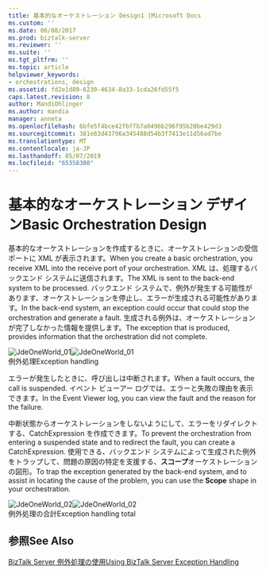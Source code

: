 ```yaml
---
title: 基本的なオーケストレーション Design1 |Microsoft Docs
ms.custom: ''
ms.date: 06/08/2017
ms.prod: biztalk-server
ms.reviewer: ''
ms.suite: ''
ms.tgt_pltfrm: ''
ms.topic: article
helpviewer_keywords:
- orchestrations, design
ms.assetid: fd2e1d89-6230-4634-8a33-1cda26fd55f5
caps.latest.revision: 8
author: MandiOhlinger
ms.author: mandia
manager: anneta
ms.openlocfilehash: 6bfe5f4bce42fbffb7a0496b296f95b20be429d3
ms.sourcegitcommit: 381e83d43796a345488d54b3f7413e11d56ad7be
ms.translationtype: MT
ms.contentlocale: ja-JP
ms.lasthandoff: 05/07/2019
ms.locfileid: "65358380"
---
```

# <a name="basic-orchestration-design"></a><span data-ttu-id="635b1-102">基本的なオーケストレーション デザイン</span><span class="sxs-lookup"><span data-stu-id="635b1-102">Basic Orchestration Design</span></span>
<span data-ttu-id="635b1-103">基本的なオーケストレーションを作成するときに、オーケストレーションの受信ポートに XML が表示されます。</span><span class="sxs-lookup"><span data-stu-id="635b1-103">When you create a basic orchestration, you receive XML into the receive port of your orchestration.</span></span> <span data-ttu-id="635b1-104">XML は、処理するバックエンド システムに送信されます。</span><span class="sxs-lookup"><span data-stu-id="635b1-104">The XML is sent to the back-end system to be processed.</span></span> <span data-ttu-id="635b1-105">バックエンド システムで、例外が発生する可能性があります、オーケストレーションを停止し、エラーが生成される可能性があります。</span><span class="sxs-lookup"><span data-stu-id="635b1-105">In the back-end system, an exception could occur that could stop the orchestration and generate a fault.</span></span> <span data-ttu-id="635b1-106">生成される例外は、オーケストレーションが完了しなかった情報を提供します。</span><span class="sxs-lookup"><span data-stu-id="635b1-106">The exception that is produced, provides information that the orchestration did not complete.</span></span>  
  
 <span data-ttu-id="635b1-107">![](../core/media/jdeoneworld-01.gif "JdeOneWorld_01")</span><span class="sxs-lookup"><span data-stu-id="635b1-107">![](../core/media/jdeoneworld-01.gif "JdeOneWorld_01")</span></span>  
<span data-ttu-id="635b1-108">例外処理</span><span class="sxs-lookup"><span data-stu-id="635b1-108">Exception handling</span></span>  
  
 <span data-ttu-id="635b1-109">エラーが発生したときに、呼び出しは中断されます。</span><span class="sxs-lookup"><span data-stu-id="635b1-109">When a fault occurs, the call is suspended.</span></span> <span data-ttu-id="635b1-110">イベント ビューアー ログでは、エラーと失敗の理由を表示できます。</span><span class="sxs-lookup"><span data-stu-id="635b1-110">In the Event Viewer log, you can view the fault and the reason for the failure.</span></span>  
  
 <span data-ttu-id="635b1-111">中断状態からオーケストレーションをしないようにして、エラーをリダイレクトする、CatchExpression を作成できます。</span><span class="sxs-lookup"><span data-stu-id="635b1-111">To prevent the orchestration from entering a suspended state and to redirect the fault, you can create a CatchExpression.</span></span> <span data-ttu-id="635b1-112">使用できる、バックエンド システムによって生成された例外をトラップして、問題の原因の特定を支援する、**スコープ**オーケストレーションの図形。</span><span class="sxs-lookup"><span data-stu-id="635b1-112">To trap the exception generated by the back-end system, and to assist in locating the cause of the problem, you can use the **Scope** shape in your orchestration.</span></span>  
  
 <span data-ttu-id="635b1-113">![](../core/media/jdeoneworld-02.gif "JdeOneWorld_02")</span><span class="sxs-lookup"><span data-stu-id="635b1-113">![](../core/media/jdeoneworld-02.gif "JdeOneWorld_02")</span></span>  
<span data-ttu-id="635b1-114">例外処理の合計</span><span class="sxs-lookup"><span data-stu-id="635b1-114">Exception handling total</span></span>  
  
## <a name="see-also"></a><span data-ttu-id="635b1-115">参照</span><span class="sxs-lookup"><span data-stu-id="635b1-115">See Also</span></span>  
 [<span data-ttu-id="635b1-116">BizTalk Server 例外処理の使用</span><span class="sxs-lookup"><span data-stu-id="635b1-116">Using BizTalk Server Exception Handling</span></span>](../core/using-biztalk-server-exception-handling1.md)
